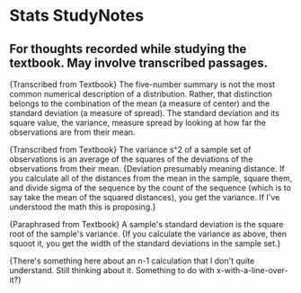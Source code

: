# Stats StudyNotes

For thoughts recorded while studying the textbook.  May involve transcribed passages.
---

{Transcribed from Textbook}
The five-number summary is not the most common numerical description of a distribution. Rather, that distinction belongs to the combination of the mean (a measure of center) and the standard deviation (a measure of spread). The standard deviation and its square value, the variance, measure spread by looking at how far the observations are from their mean.

{Transcribed from Textbook}
The variance s^2 of a sample set of observations is an average of the squares of the deviations of the observations from their mean.
{Deviation presumably meaning distance.  If you calculate all of the distances from the mean in the sample, square them, and divide sigma of the sequence by the count of the sequence (which is to say take the mean of the squared distances), you get the variance.  If I've understood the math this is proposing.}

{Paraphrased from Textbook}
A sample's standard deviation is the square root of the sample's variance.
{If you calculate the variance as above, then squoot it, you get the width of the standard deviations in the sample set.}

{There's something here about an n-1 calculation that I don't quite understand.  Still thinking about it.  Something to do with x-with-a-line-over-it?}